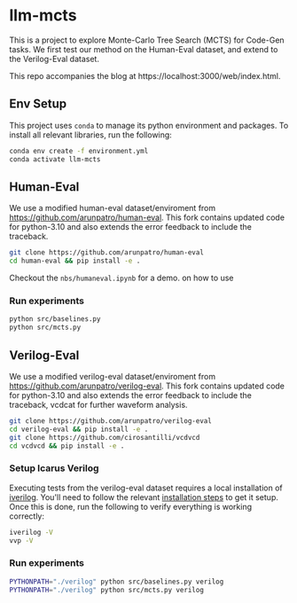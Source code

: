 # llm-mcts

This is a project to explore Monte-Carlo Tree Search (MCTS) for Code-Gen tasks. We first test our method on the Human-Eval dataset, and extend to the Verilog-Eval dataset. 

This repo accompanies the blog at https://localhost:3000/web/index.html. 

## Env Setup

This project uses `conda` to manage its python environment and packages. To install all relevant libraries, run the following:

```sh
conda env create -f environment.yml
conda activate llm-mcts
```

## Human-Eval

We use a modified human-eval dataset/enviroment from https://github.com/arunpatro/human-eval. This fork contains updated code for python-3.10 and also extends the error feedback to include the traceback.

```sh
git clone https://github.com/arunpatro/human-eval
cd human-eval && pip install -e .
```

Checkout the `nbs/humaneval.ipynb` for a demo. on how to use

### Run experiments

```sh
python src/baselines.py
python src/mcts.py
```

## Verilog-Eval

We use a modified verilog-eval dataset/enviroment from https://github.com/arunpatro/verilog-eval. This fork contains updated code for python-3.10 and also extends the error feedback to include the traceback, vcdcat for further waveform analysis.

```sh
git clone https://github.com/arunpatro/verilog-eval
cd verilog-eval && pip install -e .
git clone https://github.com/cirosantilli/vcdvcd
cd vcdvcd && pip install -e .
```

### Setup Icarus Verilog

Executing tests from the verilog-eval dataset requires a local installation of [iverilog](https://github.com/steveicarus/iverilog). You'll need to follow the relevant [installation steps](https://github.com/steveicarus/iverilog#buildinginstalling-icarus-verilog-from-source) to get it setup. Once this is done, run the following to verify everything is working correctly:

```sh
iverilog -V
vvp -V
```

### Run experiments

```sh
PYTHONPATH="./verilog" python src/baselines.py verilog
PYTHONPATH="./verilog" python src/mcts.py verilog
```
